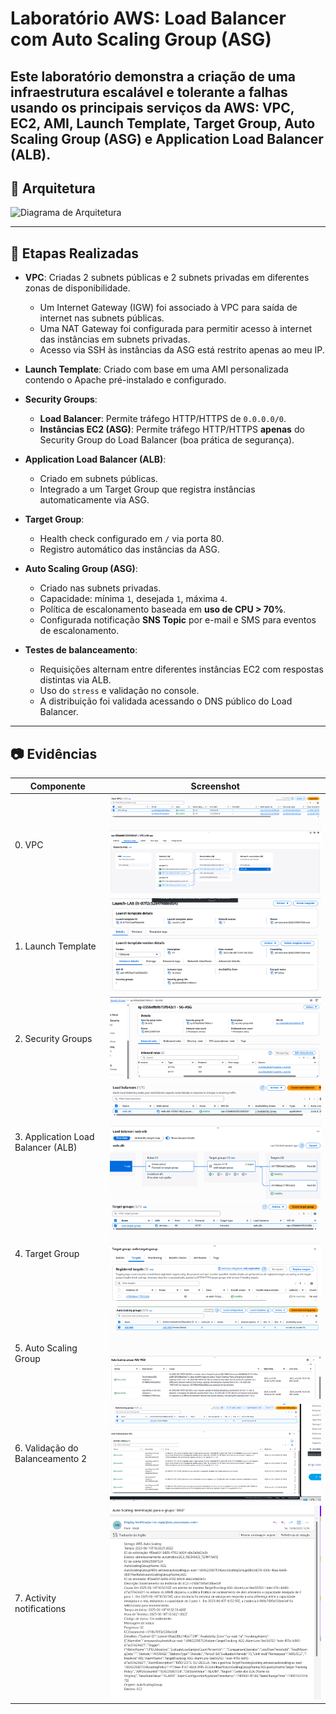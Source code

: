 # Laboratório AWS: Load Balancer com Auto Scaling Group (ASG)

Este laboratório demonstra a criação de uma infraestrutura escalável e tolerante a falhas usando os principais serviços da AWS: **VPC, EC2, AMI, Launch Template, Target Group, Auto Scaling Group (ASG)** e **Application Load Balancer (ALB)**.
---

## 🧠 Arquitetura

![Diagrama de Arquitetura](arquitetura.png)

---

## 🔧 Etapas Realizadas

- **VPC**: Criadas 2 subnets públicas e 2 subnets privadas em diferentes zonas de disponibilidade.  
  - Um Internet Gateway (IGW) foi associado à VPC para saída de internet nas subnets públicas.  
  - Uma NAT Gateway foi configurada para permitir acesso à internet das instâncias em subnets privadas.  
  - Acesso via SSH às instâncias da ASG está restrito apenas ao meu IP.

- **Launch Template**: Criado com base em uma AMI personalizada contendo o Apache pré-instalado e configurado.

- **Security Groups**:  
  - **Load Balancer**: Permite tráfego HTTP/HTTPS de `0.0.0.0/0`.  
  - **Instâncias EC2 (ASG)**: Permite tráfego HTTP/HTTPS **apenas** do Security Group do Load Balancer (boa prática de segurança).

- **Application Load Balancer (ALB)**:  
  - Criado em subnets públicas.  
  - Integrado a um Target Group que registra instâncias automaticamente via ASG.

- **Target Group**:  
  - Health check configurado em `/` via porta 80.  
  - Registro automático das instâncias da ASG.

- **Auto Scaling Group (ASG)**:  
  - Criado nas subnets privadas.  
  - Capacidade: mínima `1`, desejada `1`, máxima `4`.  
  - Política de escalonamento baseada em **uso de CPU > 70%**.
  - Configurada notificação **SNS Topic** por e-mail e SMS para eventos de escalonamento.

- **Testes de balanceamento**:  
  - Requisições alternam entre diferentes instâncias EC2 com respostas distintas via ALB.
  - Uso do `stress` e validação no console.
  - A distribuição foi validada acessando o DNS público do Load Balancer.
    


---

## 📷 Evidências

| Componente                               | Screenshot                |
|------------------------------------------|----------------------------|
| 0. VPC                     | ![LT](evidencias/vpc.png) |
| 1. Launch Template                       | ![LT](evidencias/Launch1.png) |
| 2. Security Groups                       | ![SG](evidencias/sg.png)  |
| 3. Application Load Balancer (ALB)       | ![ALB](evidencias/alba.png)|
| 4. Target Group                          | ![TG](evidencias/tg1.png)  |
| 5. Auto Scaling Group                       | ![TG](evidencias/ASG.png)  |
| 6. Validação do Balanceamento 2          | ![Teste2](evidencias/teste2.png)|
| 7. Activity notifications       | ![Teste1](evidencias/ntf.png)|

